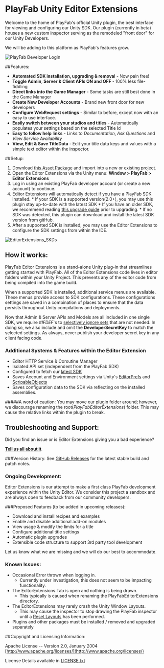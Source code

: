 # PlayFab Unity Editor Extensions
Welcome to the home of PlayFab's official Unity plugin, the best interface for viewing and configuring our Unity SDK. Our plugin (currently in beta) houses a new custom inspector serving as the remodeled "front door" for our Unity Developers. 

We will be adding to this platform as PlayFab's features grow.

![PlayFab Developer Login](https://github.com/PlayFab/UnityEditorExtensions/raw/master/_repoAssets/img/EdEx_CreateAccount.png "Users new to PlayFab can create an account.")

##Features:

  * **Automated SDK installation, upgrading & removal** - Now pain free!
  * **Toggle Admin, Server & Client APIs ON and OFF** - 100% less file-fiddling
  * **Direct links into the Game Manager** - Some tasks are still best done in the Game Manager
  * **Create New Developer Accounts** - Brand new front door for new developers
  * **Configure WebRequest settings** - Similar to before, except now with an easy to use interface.
  * **Easily switch between your studios and titles** - Automatically populates your settings based on the selected Title Id 
  * **Easy to follow help links** - Links to *Documentation*, *Ask Questions* and *View Service Availability*
  * **View, Edit & Save TitleData** - Edit your title data keys and values with a simple text editor within the inspector.

##Setup:
  
  1. Download [this Asset Package](/Packages/ "PlayFabEditorExtensions.unitypackage") and import into a new or existing project.
  2. Open the Editor Extensions via the Unity menu: **Window > PlayFab > Editor Extensions** 
  3. Log in using an existing PlayFab developer account (or create a new account) to continue.
  4. Editor Extensions will automatically detect if you have a PlayFab SDK installed. 
    * If your SDK is a supported version(2.0+), you may use this plugin stay up-to-date with the latest SDK
    * If you have an older SDK, we recommend reading [this upgrade guide](https://github.com/PlayFab/UnitySDK/blob/master/UPGRADE.md) prior to upgrading.
    * If no SDK was detected, this plugin can download and install the latest SDK version from gitHub.
  5. After a supported SDK is installed, you may use the Editor Extensions to configure the SDK settings from within the IDE.   

![EditorExtensions_SKDs](https://github.com/PlayFab/UnityEditorExtensions/raw/master/_repoAssets/img/EdEx_SDKs.png "View the current SDK and upgrade to the latest SDK.")

## How it works:
PlayFab Editor Extensions is a stand-alone Unity plug-in that streamlines getting started with PlayFab.  All of the Editor Extensions code lives in editor folders within your Unity Project. This prevents any of the editor code from being compiled into the game build. 

When a supported SDK is installed, additional service menus are available. These menus provide access to SDK configurations. These configurations settings are saved in a combination of places to ensure that the data persists throughout Unity compilations and deployments. 
 
Now that Admin & Server APIs and Models are all included in one single SDK, we require *#IFDEF*'s to [selectively ignore sets](https://docs.unity3d.com/Manual/PlatformDependentCompilation.html "Unity Scripting Define Symbols") that are not needed. In doing so, we also include and omit the **DeveloperSecretKey** to match the selected settings.  As always, never publish your developer secret key in any client facing code.

### Additional Systems & Features within the Editor Extension
  * Editor HTTP Service & Coroutine Manager
  * Isolated API set (independent from the PlayFab SDK)
  * Configured to fetch our [latest SDK](https://github.com/PlayFab/UnitySDK/blob/versioned/Packages/UnitySDK.unitypackage "GitHub Versioned Repo")
  * Saves Account and Environment settings via Unity's [EditorPrefs](https://docs.unity3d.com/ScriptReference/EditorPrefs.html "Unity3d Docs") and [ScripableObjects](https://docs.unity3d.com/ScriptReference/ScriptableObject.html "Unity3d Docs")
  * Saves configuration data to the SDK via reflecting on the installed assemblies. 
 
#####A word of caution:
You may move our plugin folder around; however, we discourage renaming the root(*PlayFabEditorExtensions*) folder. This may cause the relative links within the plugin to break.

## Troubleshooting and Support:

Did you find an issue or is Editor Extensions giving you a bad experience? 

[**Tell us all about it**](https://github.com/PlayFab/UnityEditorExtensions/issues).

###Version History:
See [GitHub Releases](https://github.com/PlayFab/UnityEditorExtensions/releases "GitHub Versions") for the latest stable build and patch notes.  

### Ongoing Development:
Editor Extensions is our attempt to make a first class PlayFab development experience within the Unity Editor. We consider this project a sandbox and are always open to feedback from our community developers. 

###Proposed Features (to be added in upcoming releases):

  * Download and install recipes and examples
  * Enable and disable additional add-on modules
  * View usage & modify the limits for a title
  * Configure additional title settings
  * Automatic plugin upgrades
  * Extensible code structure to support 3rd party tool development

Let us know what we are missing and we will do our best to accommodate.

### Known Issues:
  * Occasional Error thrown when logging in. 
    * Currently under investigation, this does not seem to be impacting functionality.
  * The EditorExtensions Tab is open and nothing is being drawn. 
    * This typically is caused when renaming the PlayFabEditorExtensions directory.
  * The EditorExtensions may rarely crash the Unity Window Layouts. 
    * This may cause the inspector to stop drawing the PlayFab inspector until a [Reset Layouts](http://answers.unity3d.com/questions/613376/how-do-i-reset-the-layout-of-the-editor.html "Unity Answers") has been performed. 
  * Plugins and other packages must be installed / removed and upgraded separately  

##Copyright and Licensing Information:

  Apache License -- Version 2.0, January 2004 [http://www.apache.org/licenses/](http://www.apache.org/licenses/)

  License Details available in [LICENSE.txt](https://github.com/PlayFab/UnityEditorExtensions/blob/master/LICENSE "Apache 2.0 License")
  

  
